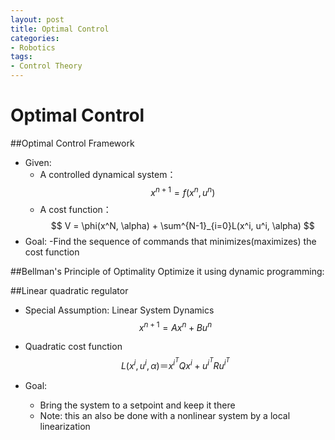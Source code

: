 ```yaml
---
layout: post
title: Optimal Control
categories:
- Robotics
tags:
- Control Theory
---
```

# Optimal Control

##Optimal Control Framework

- Given:
    - A controlled dynamical system：
    $$
    x^{n+1} = f(x^n, u^n)
    $$
    - A cost function：
    $$
    V = \phi(x^N, \alpha) + \sum^{N-1}_{i=0}L(x^i, u^i, \alpha)
    $$  
- Goal:
    -Find the sequence of commands that minimizes(maximizes) the cost function

##Bellman's Principle of Optimality
Optimize it using dynamic programming:


##Linear quadratic regulator
- Special Assumption: Linear System Dynamics
$$
x^{n+1} = Ax^n + Bu^n
$$
- Quadratic cost function
$$
L(x^i, u^i, \alpha) ＝ x^{i^T}Qx^i + u^{i^T}Ru^{i^T}
$$

- Goal:
    - Bring the system to a setpoint and keep it there
    - Note: this an also be done with a nonlinear system by a local linearization
